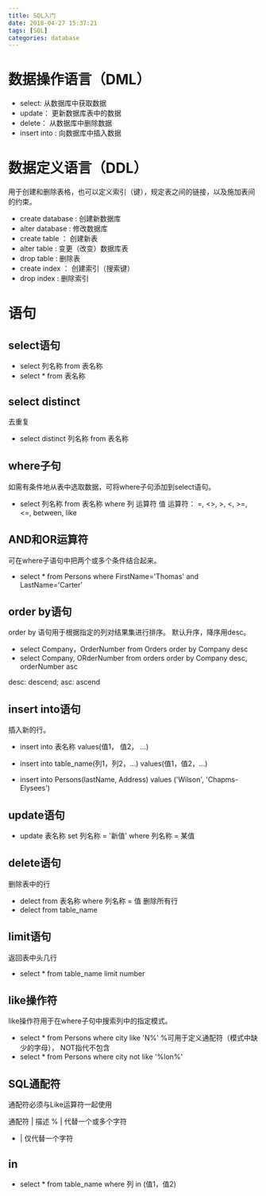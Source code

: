 ```yaml
---
title: SQL入门 
date: 2018-04-27 15:37:21
tags: [SQL]
categories: database
---
```

# 数据操作语言（DML）
- select: 从数据库中获取数据
- update： 更新数据库表中的数据 
- delete： 从数据库中删除数据
- insert into : 向数据库中插入数据

# 数据定义语言（DDL）
用于创建和删除表格，也可以定义索引（键），规定表之间的链接，以及施加表间的约束。

- create database : 创建新数据库
- alter database : 修改数据库
- create table ： 创建新表
- alter table : 变更（改变）数据库表
- drop table : 删除表
- create index ： 创建索引（搜索键）
- drop index : 删除索引
<!--more-->
# 语句
## select语句
- select 列名称 from 表名称
- select * from 表名称

## select distinct
去重复
- select distinct 列名称 from 表名称

## where子句
如需有条件地从表中选取数据，可将where子句添加到select语句。
- select 列名称 from 表名称 where 列 运算符 值
运算符： =, <>, >, <, >=, <=, between, like

## AND和OR运算符
可在where子语句中把两个或多个条件结合起来。

- select * from Persons where FirstName='Thomas' and LastName='Carter'

## order by语句
order by 语句用于根据指定的列对结果集进行排序。
默认升序，降序用desc。

- select Company，OrderNumber from Orders order by Company desc
- select Company, ORderNumber from orders order by Company desc, orderNumber asc

desc: descend; asc: ascend

## insert into语句
插入新的行。
- insert into 表名称 values(值1， 值2， ...)
- insert into table_name(列1，列2，...) values(值1，值2，...)

- insert into Persons(lastName, Address) values ('Wilson', 'Chapms-Elysees')

## update语句
- update 表名称 set 列名称 = '新值' where 列名称 = 某值

## delete语句
删除表中的行
- delect from 表名称 where 列名称 = 值
删除所有行
- delect from table_name

## limit语句
返回表中头几行
- select * from table_name limit number

## like操作符
like操作符用于在where子句中搜索列中的指定模式。
- select * from Persons where city like 'N%'
%可用于定义通配符（模式中缺少的字母）， NOT指代不包含
- select * from Persons where city not like '%lon%'

## SQL通配符
通配符必须与Like运算符一起使用

通配符 | 描述
% | 代替一个或多个字符
- | 仅代替一个字符

## in
- select * from table_name where 列 in (值1，值2)
